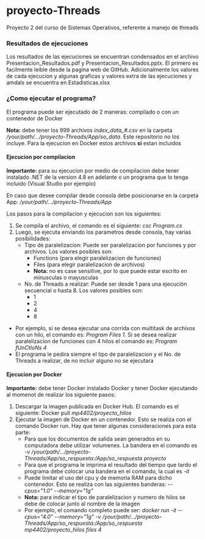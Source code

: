 # proyecto-Threads
Proyecto 2 del curso de Sistemas Operativos, referente a manejo de threads

### Resultados de ejecuciones
Los resultados de las ejecuciones se encuentran condensados en el archivo Presentacion_Resultados.pdf y Presentacion_Resultados.pptx. El primero es facilmente leible desde la pagina web  de GitHub. Adicionalmente los valores de cada ejecucion y algunas graficas y valores extra de las ejecuciones y amdals se encuentra en Estadisticas.xlsx

### ¿Como ejecutar el programa?

El programa puede ser ejecutado de 2 maneras: compilado o con un contenedor de Docker

**Nota:**  debe tener los 999 archivos *index_data_#.csv* en la carpeta */your/path/.../proyecto-Threads/App/so_data*. Este repositorio no los incluye. Para la ejecucion en Docker estos archivos **si** estan incluidos

#### Ejecucion por compilacion

**Importante:** para su ejecucion por medio de compilacion debe tener instalado .NET de la version 4.8 en adelante o un programa que lo tenga incluido (Visual Studio por ejemplo)

En caso que desee compilar desde consola debe posicionarse en la carpeta App: */your/path/.../proyecto-Threads/App*

Los pasos para la compilacion y ejecucion son los siguientes:

1. Se compila el archivo, el comando es el siguiente: *csc Program.cs*
2. Luego, se ejecuta enviando los parametros desde consola, hay varias posibilidades:
    - Tipo de paralelizacion: Puede ser paralelizacion por funciones y por archivos. Los valores posibles son:
        - Functions (para elegir paralelizacion de funciones)
        - Files (para elegir paralelizacion de archivos)
        - **Nota:** no es case sensitive, por lo que puede estar escrito en minusculas o mayusculas
    - No. de Threads a realizar: Puede ser desde 1 para una ejecución secuencial o hasta 8. Los valores posibles son:
        - 1
        - 2
        - 4
        - 8
- Por ejemplo, si se desea ejecutar una corrida con multitask de archivos con un hilo, el comando es: *Program Files 1*. Si se desea realizar paralelizacion de funciones con 4 hilos el comando es: *Program fUnCtIoNs 4*
- El programa le pedira siempre el tipo de paralelizacion y el No. de Threads a realizar, de no incluir alguno no se ejecutara

#### Ejecucion por Docker

**Importante:** debe tener Docker instalado Docker y tener Docker ejecutando al momenot de realizar los siguiente pasos:
 1. Descargar la imagen publicada en Docker Hub. El comando es el siguiente: Docker pull *mp4402/proyecto_hilos*
 2. Ejecutar la imagen de Docker en un contenedor. Esto se realiza con el comando Docker run. Hay que tener algunas consideraciones para esta parte:
    - Para que los documentos de salida sean generados en su computadora debe utilizar volumenes. La bandera en el comando es *-v /your/path/.../proyecto-Threads/App/so_respuesta:/App/so_respuesta proyecto* 
    - Para que el programa le imprima el resultado del tiempo que tardo el programa debe colocar una bandera en el comando, la cual es *-it*
    - Puede limitar el uso del cpu y de memoria RAM para dicho contenedor. Esto se realiza con las siguientes banderas: *--cpus="1.0"* *--memory="1g"*
    - **Nota:** para indicar el tipo de paralelizacion y numero de hilos se debe de colocar junto al nombre de la imagen
    - Por ejemplo, el comando completo puede ser: *docker run -it --cpus="4.0" --memory="1g" -v /your/path/.../proyecto-Threads/App/so_respuesta:/App/so_respuesta mp4402/proyecto_hilos files 4*
